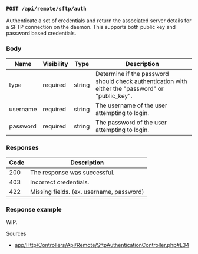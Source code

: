 ### `POST /api/remote/sftp/auth`

Authenticate a set of credentials and return the associated server details for a SFTP connection on the daemon. This supports both public key and password based credentials.

### Body

| Name     | Visibility | Type   | Description                                                                                      |
| -------- | ---------- | ------ | ------------------------------------------------------------------------------------------------ |
| type     | required   | string | Determine if the password should check authentication with either the "password" or "public_key". |
| username | required   | string | The username of the user attempting to login.                                                    |
| password | required   | string | The password of the user attempting to login.                                                    |

### Responses

| Code | Description                              |
| ---- | ---------------------------------------- |
| 200  | The response was successful.             |
| 403  | Incorrect credentials.                   |
| 422  | Missing fields. (ex. username, password) |

### Response example

WIP.

Sources

- [app/Http/Controllers/Api/Remote/SftpAuthenticationController.php#L34](https://github.com/pterodactyl/panel/blob/v1.11.3/app/Http/Controllers/Api/Remote/SftpAuthenticationController.php#L34)
